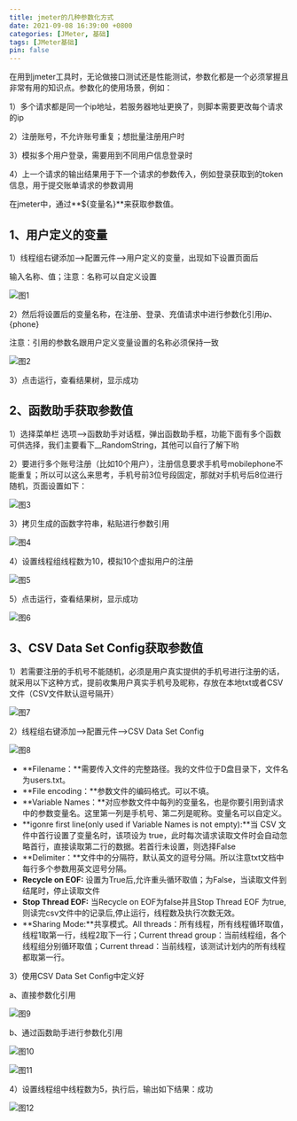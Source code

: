 ```yaml
---
title: jmeter的几种参数化方式
date: 2021-09-08 16:39:00 +0800
categories: [JMeter, 基础]
tags: [JMeter基础]
pin: false
---
```



在用到jmeter工具时，无论做接口测试还是性能测试，参数化都是一个必须掌握且非常有用的知识点。参数化的使用场景，例如：

1）多个请求都是同一个ip地址，若服务器地址更换了，则脚本需要更改每个请求的ip

2）注册账号，不允许账号重复；想批量注册用户时

3）模拟多个用户登录，需要用到不同用户信息登录时

4）上一个请求的输出结果用于下一个请求的参数传入，例如登录获取到的token信息，用于提交账单请求的参数调用

在jmeter中，通过**${变量名}**来获取参数值。

## 1、**用户定义的变量**

1）线程组右键添加-->配置元件-->用户定义的变量，出现如下设置页面后

输入名称、值；注意：名称可以自定义设置

![图1](https://cdn.jsdelivr.net/gh/3wsea/blog-images@master/commons/20210908/0908-1.png)

2）然后将设置后的变量名称，在注册、登录、充值请求中进行参数化引用${ip}、${phone}

   注意：引用的参数名跟用户定义变量设置的名称必须保持一致

![图2](https://cdn.jsdelivr.net/gh/3wsea/blog-images@master/commons/20210908/0908-2.png)

3）点击运行，查看结果树，显示成功

## 2、**函数助手获取参数值**

1）选择菜单栏 选项-->函数助手对话框，弹出函数助手框，功能下面有多个函数可供选择，我们主要看下\_\_RandomString，其他可以自行了解下哟

2）要进行多个账号注册（比如10个用户），注册信息要求手机号mobilephone不能重复；所以可以这么来思考，手机号前3位号段固定，那就对手机号后8位进行随机，页面设置如下：

![图3](https://cdn.jsdelivr.net/gh/3wsea/blog-images@master/commons/20210908/0908-3.png)

3）拷贝生成的函数字符串，粘贴进行参数引用

![图4](https://cdn.jsdelivr.net/gh/3wsea/blog-images@master/commons/20210908/0908-4.png)

4）设置线程组线程数为10，模拟10个虚拟用户的注册

![图5](https://cdn.jsdelivr.net/gh/3wsea/blog-images@master/commons/20210908/0908-5.png)

5）点击运行，查看结果树，显示成功

![图6](https://cdn.jsdelivr.net/gh/3wsea/blog-images@master/commons/20210908/0908-6.png)

## 3、**CSV Data Set Config获取参数值**

1）若需要注册的手机号不能随机，必须是用户真实提供的手机号进行注册的话，就采用以下这种方式，提前收集用户真实手机号及昵称，存放在本地txt或者CSV文件（CSV文件默认逗号隔开）

![图7](https://cdn.jsdelivr.net/gh/3wsea/blog-images@master/commons/20210908/0908-7.png)

2）线程组右键添加-->配置元件-->CSV Data Set Config

![图8](https://cdn.jsdelivr.net/gh/3wsea/blog-images@master/commons/20210908/0908-8.png)

-   **Filename：**需要传入文件的完整路径。我的文件位于D盘目录下，文件名为users.txt。
-   **File encoding：**参数文件的编码格式。可以不填。
-   **Variable Names：**对应参数文件中每列的变量名，也是你要引用到请求中的参数变量名。这里第一列是手机号、第二列是昵称。变量名可以自定义。
-   **igonre first line(only used if Variable Names is not empty):**当 CSV 文件中首行设置了变量名时，该项设为 true，此时每次请求读取文件时会自动忽略首行，直接读取第二行的数据。若首行未设置，则选择False
-   **Delimiter：**文件中的分隔符，默认英文的逗号分隔。所以注意txt文档中每行多个参数用英文逗号分隔。
-   **Recycle on EOF:** 设置为True后,允许重头循环取值；为False，当读取文件到结尾时，停止读取文件
-   **Stop Thread EOF:** 当Recycle on EOF为false并且Stop Thread EOF 为true,则读完csv文件中的记录后,停止运行，线程数及执行次数无效。
-   **Sharing Mode:**共享模式。All threads：所有线程，所有线程循环取值，线程1取第一行，线程2取下一行；Current thread group：当前线程组，各个线程组分别循环取值；Current thread：当前线程，该测试计划内的所有线程都取第一行。

3）使用CSV Data Set Config中定义好

a、直接参数化引用

![图9](https://cdn.jsdelivr.net/gh/3wsea/blog-images@master/commons/20210908/0908-9.png)

b、通过函数助手进行参数化引用

![图10](https://cdn.jsdelivr.net/gh/3wsea/blog-images@master/commons/20210908/0908-10.png)

![图11](https://cdn.jsdelivr.net/gh/3wsea/blog-images@master/commons/20210908/0908-11.png)

4）设置线程组中线程数为5，执行后，输出如下结果：成功

![图12](https://cdn.jsdelivr.net/gh/3wsea/blog-images@master/commons/20210908/0908-12.png)